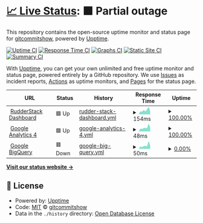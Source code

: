 # [📈 Live Status](https://gitcommitshow.github.io/status): <!--live status--> **🟧 Partial outage**

This repository contains the open-source uptime monitor and status page for [gitcommitshow](https://gitcommit.show/), powered by [Upptime](https://github.com/upptime/upptime).

[![Uptime CI](https://github.com/gitcommitshow/status/workflows/Uptime%20CI/badge.svg)](https://github.com/gitcommitshow/status/actions?query=workflow%3A%22Uptime+CI%22)
[![Response Time CI](https://github.com/gitcommitshow/status/workflows/Response%20Time%20CI/badge.svg)](https://github.com/gitcommitshow/status/actions?query=workflow%3A%22Response+Time+CI%22)
[![Graphs CI](https://github.com/gitcommitshow/status/workflows/Graphs%20CI/badge.svg)](https://github.com/gitcommitshow/status/actions?query=workflow%3A%22Graphs+CI%22)
[![Static Site CI](https://github.com/gitcommitshow/status/workflows/Static%20Site%20CI/badge.svg)](https://github.com/gitcommitshow/status/actions?query=workflow%3A%22Static+Site+CI%22)
[![Summary CI](https://github.com/gitcommitshow/status/workflows/Summary%20CI/badge.svg)](https://github.com/gitcommitshow/status/actions?query=workflow%3A%22Summary+CI%22)

With [Upptime](https://upptime.js.org), you can get your own unlimited and free uptime monitor and status page, powered entirely by a GitHub repository. We use [Issues](https://github.com/gitcommitshow/status/issues) as incident reports, [Actions](https://github.com/gitcommitshow/status/actions) as uptime monitors, and [Pages](https://gitcommitshow.github.io/status) for the status page.

<!--start: status pages-->
<!-- This summary is generated by Upptime (https://github.com/upptime/upptime) -->
<!-- Do not edit this manually, your changes will be overwritten -->
<!-- prettier-ignore -->
| URL | Status | History | Response Time | Uptime |
| --- | ------ | ------- | ------------- | ------ |
| <img alt="" src="https://icons.duckduckgo.com/ip3/app.rudderstack.com.ico" height="13"> [RudderStack Dashboard](https://app.rudderstack.com) | 🟩 Up | [rudder-stack-dashboard.yml](https://github.com/gitcommitshow/status/commits/HEAD/history/rudder-stack-dashboard.yml) | <details><summary><img alt="Response time graph" src="./graphs/rudder-stack-dashboard/response-time-week.png" height="20"> 154ms</summary><br><a href="https://gitcommitshow.github.io/status/history/rudder-stack-dashboard"><img alt="Response time 332" src="https://img.shields.io/endpoint?url=https%3A%2F%2Fraw.githubusercontent.com%2Fgitcommitshow%2Fstatus%2FHEAD%2Fapi%2Frudder-stack-dashboard%2Fresponse-time.json"></a><br><a href="https://gitcommitshow.github.io/status/history/rudder-stack-dashboard"><img alt="24-hour response time 102" src="https://img.shields.io/endpoint?url=https%3A%2F%2Fraw.githubusercontent.com%2Fgitcommitshow%2Fstatus%2FHEAD%2Fapi%2Frudder-stack-dashboard%2Fresponse-time-day.json"></a><br><a href="https://gitcommitshow.github.io/status/history/rudder-stack-dashboard"><img alt="7-day response time 154" src="https://img.shields.io/endpoint?url=https%3A%2F%2Fraw.githubusercontent.com%2Fgitcommitshow%2Fstatus%2FHEAD%2Fapi%2Frudder-stack-dashboard%2Fresponse-time-week.json"></a><br><a href="https://gitcommitshow.github.io/status/history/rudder-stack-dashboard"><img alt="30-day response time 218" src="https://img.shields.io/endpoint?url=https%3A%2F%2Fraw.githubusercontent.com%2Fgitcommitshow%2Fstatus%2FHEAD%2Fapi%2Frudder-stack-dashboard%2Fresponse-time-month.json"></a><br><a href="https://gitcommitshow.github.io/status/history/rudder-stack-dashboard"><img alt="1-year response time 332" src="https://img.shields.io/endpoint?url=https%3A%2F%2Fraw.githubusercontent.com%2Fgitcommitshow%2Fstatus%2FHEAD%2Fapi%2Frudder-stack-dashboard%2Fresponse-time-year.json"></a></details> | <details><summary><a href="https://gitcommitshow.github.io/status/history/rudder-stack-dashboard">100.00%</a></summary><a href="https://gitcommitshow.github.io/status/history/rudder-stack-dashboard"><img alt="All-time uptime 100.00%" src="https://img.shields.io/endpoint?url=https%3A%2F%2Fraw.githubusercontent.com%2Fgitcommitshow%2Fstatus%2FHEAD%2Fapi%2Frudder-stack-dashboard%2Fuptime.json"></a><br><a href="https://gitcommitshow.github.io/status/history/rudder-stack-dashboard"><img alt="24-hour uptime 100.00%" src="https://img.shields.io/endpoint?url=https%3A%2F%2Fraw.githubusercontent.com%2Fgitcommitshow%2Fstatus%2FHEAD%2Fapi%2Frudder-stack-dashboard%2Fuptime-day.json"></a><br><a href="https://gitcommitshow.github.io/status/history/rudder-stack-dashboard"><img alt="7-day uptime 100.00%" src="https://img.shields.io/endpoint?url=https%3A%2F%2Fraw.githubusercontent.com%2Fgitcommitshow%2Fstatus%2FHEAD%2Fapi%2Frudder-stack-dashboard%2Fuptime-week.json"></a><br><a href="https://gitcommitshow.github.io/status/history/rudder-stack-dashboard"><img alt="30-day uptime 100.00%" src="https://img.shields.io/endpoint?url=https%3A%2F%2Fraw.githubusercontent.com%2Fgitcommitshow%2Fstatus%2FHEAD%2Fapi%2Frudder-stack-dashboard%2Fuptime-month.json"></a><br><a href="https://gitcommitshow.github.io/status/history/rudder-stack-dashboard"><img alt="1-year uptime 100.00%" src="https://img.shields.io/endpoint?url=https%3A%2F%2Fraw.githubusercontent.com%2Fgitcommitshow%2Fstatus%2FHEAD%2Fapi%2Frudder-stack-dashboard%2Fuptime-year.json"></a></details>
| <img alt="" src="https://icons.duckduckgo.com/ip3/www.google-analytics.com.ico" height="13"> [Google Analytics 4](https://www.google-analytics.com/collect) | 🟩 Up | [google-analytics-4.yml](https://github.com/gitcommitshow/status/commits/HEAD/history/google-analytics-4.yml) | <details><summary><img alt="Response time graph" src="./graphs/google-analytics-4/response-time-week.png" height="20"> 48ms</summary><br><a href="https://gitcommitshow.github.io/status/history/google-analytics-4"><img alt="Response time 57" src="https://img.shields.io/endpoint?url=https%3A%2F%2Fraw.githubusercontent.com%2Fgitcommitshow%2Fstatus%2FHEAD%2Fapi%2Fgoogle-analytics-4%2Fresponse-time.json"></a><br><a href="https://gitcommitshow.github.io/status/history/google-analytics-4"><img alt="24-hour response time 47" src="https://img.shields.io/endpoint?url=https%3A%2F%2Fraw.githubusercontent.com%2Fgitcommitshow%2Fstatus%2FHEAD%2Fapi%2Fgoogle-analytics-4%2Fresponse-time-day.json"></a><br><a href="https://gitcommitshow.github.io/status/history/google-analytics-4"><img alt="7-day response time 48" src="https://img.shields.io/endpoint?url=https%3A%2F%2Fraw.githubusercontent.com%2Fgitcommitshow%2Fstatus%2FHEAD%2Fapi%2Fgoogle-analytics-4%2Fresponse-time-week.json"></a><br><a href="https://gitcommitshow.github.io/status/history/google-analytics-4"><img alt="30-day response time 52" src="https://img.shields.io/endpoint?url=https%3A%2F%2Fraw.githubusercontent.com%2Fgitcommitshow%2Fstatus%2FHEAD%2Fapi%2Fgoogle-analytics-4%2Fresponse-time-month.json"></a><br><a href="https://gitcommitshow.github.io/status/history/google-analytics-4"><img alt="1-year response time 57" src="https://img.shields.io/endpoint?url=https%3A%2F%2Fraw.githubusercontent.com%2Fgitcommitshow%2Fstatus%2FHEAD%2Fapi%2Fgoogle-analytics-4%2Fresponse-time-year.json"></a></details> | <details><summary><a href="https://gitcommitshow.github.io/status/history/google-analytics-4">100.00%</a></summary><a href="https://gitcommitshow.github.io/status/history/google-analytics-4"><img alt="All-time uptime 100.00%" src="https://img.shields.io/endpoint?url=https%3A%2F%2Fraw.githubusercontent.com%2Fgitcommitshow%2Fstatus%2FHEAD%2Fapi%2Fgoogle-analytics-4%2Fuptime.json"></a><br><a href="https://gitcommitshow.github.io/status/history/google-analytics-4"><img alt="24-hour uptime 100.00%" src="https://img.shields.io/endpoint?url=https%3A%2F%2Fraw.githubusercontent.com%2Fgitcommitshow%2Fstatus%2FHEAD%2Fapi%2Fgoogle-analytics-4%2Fuptime-day.json"></a><br><a href="https://gitcommitshow.github.io/status/history/google-analytics-4"><img alt="7-day uptime 100.00%" src="https://img.shields.io/endpoint?url=https%3A%2F%2Fraw.githubusercontent.com%2Fgitcommitshow%2Fstatus%2FHEAD%2Fapi%2Fgoogle-analytics-4%2Fuptime-week.json"></a><br><a href="https://gitcommitshow.github.io/status/history/google-analytics-4"><img alt="30-day uptime 100.00%" src="https://img.shields.io/endpoint?url=https%3A%2F%2Fraw.githubusercontent.com%2Fgitcommitshow%2Fstatus%2FHEAD%2Fapi%2Fgoogle-analytics-4%2Fuptime-month.json"></a><br><a href="https://gitcommitshow.github.io/status/history/google-analytics-4"><img alt="1-year uptime 100.00%" src="https://img.shields.io/endpoint?url=https%3A%2F%2Fraw.githubusercontent.com%2Fgitcommitshow%2Fstatus%2FHEAD%2Fapi%2Fgoogle-analytics-4%2Fuptime-year.json"></a></details>
| <img alt="" src="https://icons.duckduckgo.com/ip3/bigquery.googleapis.com.ico" height="13"> [Google BigQuery](https://bigquery.googleapis.com) | 🟥 Down | [google-big-query.yml](https://github.com/gitcommitshow/status/commits/HEAD/history/google-big-query.yml) | <details><summary><img alt="Response time graph" src="./graphs/google-big-query/response-time-week.png" height="20"> 50ms</summary><br><a href="https://gitcommitshow.github.io/status/history/google-big-query"><img alt="Response time 64" src="https://img.shields.io/endpoint?url=https%3A%2F%2Fraw.githubusercontent.com%2Fgitcommitshow%2Fstatus%2FHEAD%2Fapi%2Fgoogle-big-query%2Fresponse-time.json"></a><br><a href="https://gitcommitshow.github.io/status/history/google-big-query"><img alt="24-hour response time 44" src="https://img.shields.io/endpoint?url=https%3A%2F%2Fraw.githubusercontent.com%2Fgitcommitshow%2Fstatus%2FHEAD%2Fapi%2Fgoogle-big-query%2Fresponse-time-day.json"></a><br><a href="https://gitcommitshow.github.io/status/history/google-big-query"><img alt="7-day response time 50" src="https://img.shields.io/endpoint?url=https%3A%2F%2Fraw.githubusercontent.com%2Fgitcommitshow%2Fstatus%2FHEAD%2Fapi%2Fgoogle-big-query%2Fresponse-time-week.json"></a><br><a href="https://gitcommitshow.github.io/status/history/google-big-query"><img alt="30-day response time 56" src="https://img.shields.io/endpoint?url=https%3A%2F%2Fraw.githubusercontent.com%2Fgitcommitshow%2Fstatus%2FHEAD%2Fapi%2Fgoogle-big-query%2Fresponse-time-month.json"></a><br><a href="https://gitcommitshow.github.io/status/history/google-big-query"><img alt="1-year response time 64" src="https://img.shields.io/endpoint?url=https%3A%2F%2Fraw.githubusercontent.com%2Fgitcommitshow%2Fstatus%2FHEAD%2Fapi%2Fgoogle-big-query%2Fresponse-time-year.json"></a></details> | <details><summary><a href="https://gitcommitshow.github.io/status/history/google-big-query">0.00%</a></summary><a href="https://gitcommitshow.github.io/status/history/google-big-query"><img alt="All-time uptime 0.00%" src="https://img.shields.io/endpoint?url=https%3A%2F%2Fraw.githubusercontent.com%2Fgitcommitshow%2Fstatus%2FHEAD%2Fapi%2Fgoogle-big-query%2Fuptime.json"></a><br><a href="https://gitcommitshow.github.io/status/history/google-big-query"><img alt="24-hour uptime 0.00%" src="https://img.shields.io/endpoint?url=https%3A%2F%2Fraw.githubusercontent.com%2Fgitcommitshow%2Fstatus%2FHEAD%2Fapi%2Fgoogle-big-query%2Fuptime-day.json"></a><br><a href="https://gitcommitshow.github.io/status/history/google-big-query"><img alt="7-day uptime 0.00%" src="https://img.shields.io/endpoint?url=https%3A%2F%2Fraw.githubusercontent.com%2Fgitcommitshow%2Fstatus%2FHEAD%2Fapi%2Fgoogle-big-query%2Fuptime-week.json"></a><br><a href="https://gitcommitshow.github.io/status/history/google-big-query"><img alt="30-day uptime 0.00%" src="https://img.shields.io/endpoint?url=https%3A%2F%2Fraw.githubusercontent.com%2Fgitcommitshow%2Fstatus%2FHEAD%2Fapi%2Fgoogle-big-query%2Fuptime-month.json"></a><br><a href="https://gitcommitshow.github.io/status/history/google-big-query"><img alt="1-year uptime 0.00%" src="https://img.shields.io/endpoint?url=https%3A%2F%2Fraw.githubusercontent.com%2Fgitcommitshow%2Fstatus%2FHEAD%2Fapi%2Fgoogle-big-query%2Fuptime-year.json"></a></details>

<!--end: status pages-->

[**Visit our status website →**](https://gitcommitshow.github.io/status)

## 📄 License

- Powered by: [Upptime](https://github.com/upptime/upptime)
- Code: [MIT](./LICENSE) © [gitcommitshow](https://gitcommit.show/)
- Data in the `./history` directory: [Open Database License](https://opendatacommons.org/licenses/odbl/1-0/)
